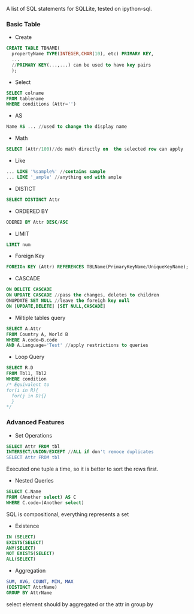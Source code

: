A list of SQL statements for SQLLite, tested on ipython-sql.
### Basic Table
* Create
```SQL
CREATE TABLE TBNAME(
  propertyName TYPE(INTEGER,CHAR(10), etc) PRIMARY KEY,
  ...
  //PRIMARY KEY(...,...) can be used to have key pairs
  );
```
* Select
```SQL
SELECT colname
FROM tablename
WHERE conditions (Attr='')
```
* AS
```SQL
Name AS ... //used to change the display name
```
* Math
```SQL
SELECT (Attr/100)//do math directly on  the selected row can apply
```
* Like
```SQL
... LIKE '%sample%' //contains sample
... LIKE '_ample' //anything end with ample
```
* DISTICT
```SQL
SELECT DISTINCT Attr
```
* ORDERED BY
```SQL
ODERED BY Attr DESC/ASC
```
* LIMIT
```SQL
LIMIT num
```
* Foreign Key
```SQL
FOREIGn KEY (Attr) REFERENCES TBLName(PrimaryKeyName/UniqueKeyName);
```
* CASCADE
```SQL
ON DELETE CASCADE
ON UPDATE CASCADE //pass the changes, deletes to children
ONUPDATE SET NULL //leave the foreigh key null
ON [UPDATE,DELETE] [SET NULL,CASCADE]
```
* Miltiple tables query
```SQL
SELECT A.Attr
FROM Country A, World B
WHERE A.code=B.code
AND A.Language='Test' //apply restrictions to queries
```
* Loop Query
```SQL
SELECT R.D
FROM Tbl1, Tbl2
WHERE condition
/* Equivalent to
for(i in R){
  for(j in D){}
  }
*/
```

### Advanced Features
* Set Operations
```SQL
SELECT Attr FROM tbl
INTERSECT/UNION/EXCEPT //ALL if don't remoce duplicates
SELECT Attr FROM tbl
```
Executed one tuple a time, so it is better to sort the rows first.
* Nested Queries
```SQL
SELECT C.Name
FROM (Another select) AS C
WHERE C.code=(Another select)
```
SQL is compositional, everything represents a set
* Existence
```SQL
IN (SELECT)
EXISTS(SELECT)
ANY(SELECT)
NOT EXISTS(SELECT)
ALL(SELECT)
```
* Aggregation
```SQL
SUM, AVG, COUNT, MIN, MAX
(DISTINCT AttrName)
GROUP BY AttrName
```
select element should by aggregated or the attr in group by 

```SQL

```
```SQL

```
```SQL

```
```SQL

```
```SQL

```
```SQL

```
```SQL

```
```SQL

```
```SQL

```
```SQL

```
